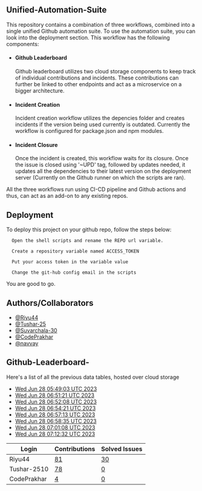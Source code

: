 
## Unified-Automation-Suite

This repository contains a combination of three workflows, combined into a single unified Github automation suite. To use the automation suite, you can look into the deployment section.
This workflow has the following components:
 - #### Github Leaderboard
   Github leaderboard utilizes two cloud storage components to keep track of individual contributions and incidents. These contributions can further be linked to other endpoints and act as a microservice on a bigger architecture.

- #### Incident Creation
  Incident creation workflow utilizes the depencies folder and creates incidents if the version being used currently is outdated. Currently the workflow is configured for package.json and npm modules.

- #### Incident Closure
  Once the incident is created, this workflow waits for its closure. Once the issue is closed using '~UPD' tag, followed by updates needed, it updates all the dependencies to their latest version on the deployment server (Currently on the Github runner on which the scripts are ran).

All the three workflows run using CI-CD pipeline and Github actions and thus, can act as an add-on to any existing repos.
## Deployment

To deploy this project on your github repo, follow the steps below:

```
  Open the shell scripts and rename the REPO url variable.
```
```
  Create a repository variable named ACCESS_TOKEN
```
```
  Put your access token in the variable value
```
```
  Change the git-hub config email in the scripts
```
You are good to go.
## Authors/Collaborators

- [@Riyu44](https://www.github.com/Riyu44)
- [@Tushar-25](https://github.com/Tushar-2510)
- [@Suvarchala-30](https://github.com/Suvarchala-30)
- [@CodePrakhar](https://github.com/CodePrakhar)
- [@navvay](https://github.com/navvay)


## Github-Leaderboard- 
Here's a list of all the previous data tables, hosted over cloud storage
- [Wed Jun 28 05:49:03 UTC 2023](https://us-central1-js-capstone-backend.cloudfunctions.net/api/games/pcbIJ0KNrBxfYFoElxLI/scores/)
- [Wed Jun 28 06:51:21 UTC 2023](https://us-central1-js-capstone-backend.cloudfunctions.net/api/games/EXpXzyNIGa7kwaMpIhoK/scores/)
- [Wed Jun 28 06:52:08 UTC 2023](https://us-central1-js-capstone-backend.cloudfunctions.net/api/games/KcJsjFQq8cNJZn6EzDf2/scores/)
- [Wed Jun 28 06:54:21 UTC 2023](https://us-central1-js-capstone-backend.cloudfunctions.net/api/games/hfOQhMx6twPvQv05vOzN/scores/)
- [Wed Jun 28 06:57:13 UTC 2023](https://us-central1-js-capstone-backend.cloudfunctions.net/api/games/3ZpjY9XK6y5XWq1FTRPM/scores/)
- [Wed Jun 28 06:58:35 UTC 2023](https://us-central1-js-capstone-backend.cloudfunctions.net/api/games/JjhCJx2qVIPfJdRBfyRj/scores/)
- [Wed Jun 28 07:01:08 UTC 2023](https://us-central1-js-capstone-backend.cloudfunctions.net/api/games/ytAAOIuN7YwF4YEhGqTq/scores/)
- [Wed Jun 28 07:12:32 UTC 2023](https://us-central1-js-capstone-backend.cloudfunctions.net/api/games/G5xe8OhcuXuCpHjFO7T8/scores/)
<!--START_TABLE-->
| Login        | Contributions | Solved Issues |
| ------------ | ------------- | ------------- |
| Riyu44 | [81](https://github.com/Sopra-Banking-Software-Interns/Github-Leaderboard/commits?author=Riyu44) | [30](https://getpantry.cloud/apiv1/pantry/860a0c02-c763-41ca-9d31-ec787fc3202a/basket/Riyu44) |
| Tushar-2510 | [78](https://github.com/Sopra-Banking-Software-Interns/Github-Leaderboard/commits?author=Tushar-2510) | [0](https://getpantry.cloud/apiv1/pantry/860a0c02-c763-41ca-9d31-ec787fc3202a/basket/Tushar-2510) |
| CodePrakhar | [4](https://github.com/Sopra-Banking-Software-Interns/Github-Leaderboard/commits?author=CodePrakhar) | [0](https://getpantry.cloud/apiv1/pantry/860a0c02-c763-41ca-9d31-ec787fc3202a/basket/CodePrakhar) |
<!--END_TABLE-->
